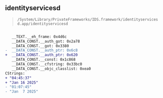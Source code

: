 ## identityservicesd

> `/System/Library/PrivateFrameworks/IDS.framework/identityservicesd.app/identityservicesd`

```diff

   __TEXT.__eh_frame: 0x4d6c
   __DATA_CONST.__auth_got: 0x2a78
   __DATA_CONST.__got: 0x3380
-  __DATA_CONST.__auth_ptr: 0x6c8
+  __DATA_CONST.__auth_ptr: 0x620
   __DATA_CONST.__const: 0x1c868
   __DATA_CONST.__cfstring: 0x33bc0
   __DATA_CONST.__objc_classlist: 0xea0
CStrings:
+ "04:45:37"
+ "Jan 16 2025"
- "01:07:45"
- "Jan  7 2025"

```
